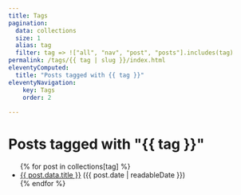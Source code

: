 ```yaml
---
title: Tags
pagination:
  data: collections
  size: 1
  alias: tag
  filter: tag => !["all", "nav", "post", "posts"].includes(tag)
permalink: /tags/{{ tag | slug }}/index.html
eleventyComputed:
  title: "Posts tagged with {{ tag }}"
eleventyNavigation:
    key: Tags
    order: 2
    
---
```


<h1>Posts tagged with "{{ tag }}"</h1>

<ul>
  {% for post in collections[tag] %}
    <li>
      <a href="{{ post.url }}">{{ post.data.title }}</a>
      ({{ post.date | readableDate }})
    </li>
  {% endfor %}
</ul>